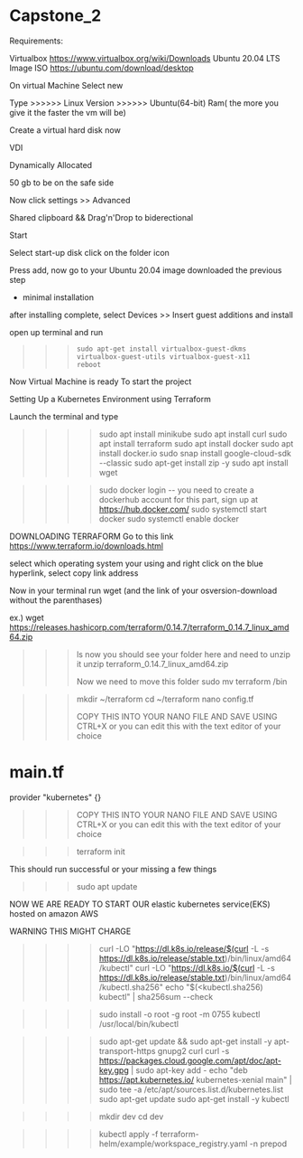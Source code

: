 # Capstone_2


Requirements:

Virtualbox https://www.virtualbox.org/wiki/Downloads
Ubuntu 20.04 LTS Image ISO https://ubuntu.com/download/desktop





On virtual Machine 
Select new

Type    >>>>>> Linux
Version >>>>>> Ubuntu(64-bit)
Ram( the more you give it the faster the vm will be)

Create a virtual hard disk now

VDI

Dynamically Allocated

50 gb to be on the safe side

Now click settings >> Advanced

Shared clipboard && Drag'n'Drop to biderectional

Start 

Select start-up disk
click on the folder icon

Press add, now go to your Ubuntu 20.04 image downloaded the previous step

- minimal installation

after installing complete, select Devices >> Insert guest additions and install

open up terminal and run 

>>>     sudo apt-get install virtualbox-guest-dkms virtualbox-guest-utils virtualbox-guest-x11
>>>     reboot

Now Virtual Machine is ready To start the project


Setting Up a Kubernetes Environment using Terraform

Launch the terminal and type

>>>> sudo apt install minikube
>>>> sudo apt install curl
>>>> sudo apt install terraform
>>>> sudo apt install docker
>>>> sudo apt install docker.io
>>>> sudo snap install google-cloud-sdk --classic
>>>> sudo apt-get install zip -y
>>>> sudo apt install wget

>>>> sudo docker login
>>>> -- you need to create a dockerhub account for this part, sign up at https://hub.docker.com/
>>>> sudo systemctl start docker
>>>> sudo systemctl enable docker
>>>> 



DOWNLOADING TERRAFORM
Go to this link
https://www.terraform.io/downloads.html

select which operating system your using and right click on the blue hyperlink, select copy link address

Now in your terminal run wget (and the link of your osversion-download without the parenthases)

ex.) wget https://releases.hashicorp.com/terraform/0.14.7/terraform_0.14.7_linux_amd64.zip

>>> ls
>>> now you should see your folder here and need to unzip it
>>> unzip terraform_0.14.7_linux_amd64.zip 
>>> 
>>> Now we need to move this folder 
>>> sudo mv terraform /bin
>>> 


>>> mkdir ~/terraform
>>> cd ~/terraform
>>> nano config.tf
>>> 
>>> COPY THIS INTO YOUR NANO FILE AND SAVE USING CTRL+X or you can edit this with the text editor of your choice
# main.tf
provider "kubernetes" {}
>>> COPY THIS INTO YOUR NANO FILE AND SAVE USING CTRL+X or you can edit this with the text editor of your choice
>>> 


>>> terraform init
>>> 
This should run successful or your missing a few things





>>> sudo apt update



NOW WE ARE READY TO START OUR elastic kubernetes service(EKS) hosted on amazon AWS

WARNING THIS MIGHT CHARGE 



















































































>>>> curl -LO "https://dl.k8s.io/release/$(curl -L -s https://dl.k8s.io/release/stable.txt)/bin/linux/amd64/kubectl"
>>>> curl -LO "https://dl.k8s.io/$(curl -L -s https://dl.k8s.io/release/stable.txt)/bin/linux/amd64/kubectl.sha256"
>>>> echo "$(<kubectl.sha256) kubectl" | sha256sum --check
>>>> 

>>>> sudo install -o root -g root -m 0755 kubectl /usr/local/bin/kubectl


>>>> sudo apt-get update && sudo apt-get install -y apt-transport-https gnupg2 curl
>>>> curl -s https://packages.cloud.google.com/apt/doc/apt-key.gpg | sudo apt-key add -
>>>> echo "deb https://apt.kubernetes.io/ kubernetes-xenial main" | sudo tee -a /etc/apt/sources.list.d/kubernetes.list
>>>> sudo apt-get update
>>>> sudo apt-get install -y kubectl










>>>> mkdir dev
>>>> cd dev
>>>> 

















>>>> kubectl apply -f terraform-helm/example/workspace_registry.yaml -n prepod



